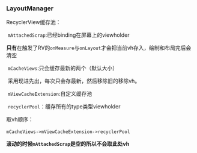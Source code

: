 ### LayoutManager

RecyclerView缓存池：

​	```mAttachedScrap```:已经binding在屏幕上的viewholder

​		 **只有**在触发了RV的```onMeasure```与```onLayout```才会把当前vh存入，绘制和布局完后会清空

​	```mCacheViews```:只会缓存最新的两个（默认大小）

​			采用现进先出，每次只会存最新，然后移除旧的移除vh。

​	```mViewCacheExtension```:自定义缓存池

​	```recyclerPool```：缓存所有的type类型viewholder

取vh顺序：

​	```mCacheViews->mViewCacheExtension->recyclerPool```

**滚动的时候```mAttachedScrap```是空的所以不会取此处vh**